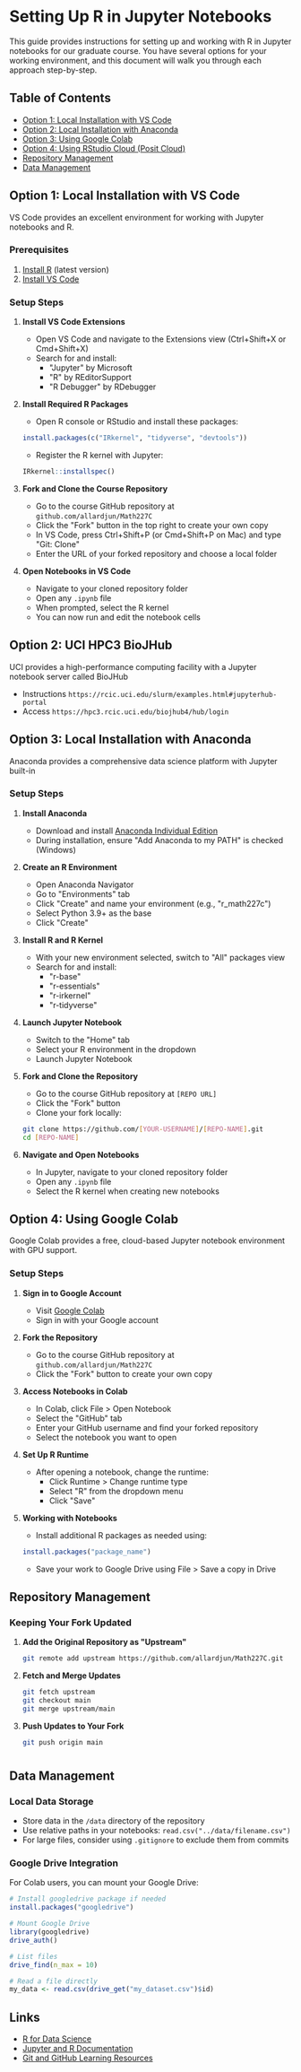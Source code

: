 # Setting Up R in Jupyter Notebooks

This guide provides instructions for setting up and working with R in Jupyter notebooks for our graduate course. You have several options for your working environment, and this document will walk you through each approach step-by-step.

## Table of Contents
- [Option 1: Local Installation with VS Code](#option-1-local-installation-with-vs-code)
- [Option 2: Local Installation with Anaconda](#option-2-local-installation-with-anaconda)
- [Option 3: Using Google Colab](#option-3-using-google-colab)
- [Option 4: Using RStudio Cloud (Posit Cloud)](#option-4-using-rstudio-cloud-posit-cloud)
- [Repository Management](#repository-management)
- [Data Management](#data-management)

## Option 1: Local Installation with VS Code

VS Code provides an excellent environment for working with Jupyter notebooks and R.

### Prerequisites
1. [Install R](https://cran.r-project.org/) (latest version)
2. [Install VS Code](https://code.visualstudio.com/)

### Setup Steps

1. **Install VS Code Extensions**
   - Open VS Code and navigate to the Extensions view (Ctrl+Shift+X or Cmd+Shift+X)
   - Search for and install:
     - "Jupyter" by Microsoft
     - "R" by REditorSupport
     - "R Debugger" by RDebugger

2. **Install Required R Packages**
   - Open R console or RStudio and install these packages:
   ```r
   install.packages(c("IRkernel", "tidyverse", "devtools"))
   ```
   - Register the R kernel with Jupyter:
   ```r
   IRkernel::installspec()
   ```

3. **Fork and Clone the Course Repository**
   - Go to the course GitHub repository at `github.com/allardjun/Math227C`
   - Click the "Fork" button in the top right to create your own copy
   - In VS Code, press Ctrl+Shift+P (or Cmd+Shift+P on Mac) and type "Git: Clone"
   - Enter the URL of your forked repository and choose a local folder

4. **Open Notebooks in VS Code**
   - Navigate to your cloned repository folder
   - Open any `.ipynb` file
   - When prompted, select the R kernel
   - You can now run and edit the notebook cells

## Option 2: UCI HPC3 BioJHub

UCI provides a high-performance computing facility with a Jupyter notebook server called BioJHub

* Instructions `https://rcic.uci.edu/slurm/examples.html#jupyterhub-portal`
* Access `https://hpc3.rcic.uci.edu/biojhub4/hub/login`


## Option 3: Local Installation with Anaconda

Anaconda provides a comprehensive data science platform with Jupyter built-in

### Setup Steps

1. **Install Anaconda**
   - Download and install [Anaconda Individual Edition](https://www.anaconda.com/products/individual)
   - During installation, ensure "Add Anaconda to my PATH" is checked (Windows)

2. **Create an R Environment**
   - Open Anaconda Navigator
   - Go to "Environments" tab
   - Click "Create" and name your environment (e.g., "r_math227c")
   - Select Python 3.9+ as the base
   - Click "Create"

3. **Install R and R Kernel**
   - With your new environment selected, switch to "All" packages view
   - Search for and install:
     - "r-base"
     - "r-essentials"
     - "r-irkernel"
     - "r-tidyverse"

4. **Launch Jupyter Notebook**
   - Switch to the "Home" tab
   - Select your R environment in the dropdown
   - Launch Jupyter Notebook

5. **Fork and Clone the Repository**
   - Go to the course GitHub repository at `[REPO URL]`
   - Click the "Fork" button
   - Clone your fork locally:
   ```bash
   git clone https://github.com/[YOUR-USERNAME]/[REPO-NAME].git
   cd [REPO-NAME]
   ```

6. **Navigate and Open Notebooks**
   - In Jupyter, navigate to your cloned repository folder
   - Open any `.ipynb` file
   - Select the R kernel when creating new notebooks

## Option 4: Using Google Colab

Google Colab provides a free, cloud-based Jupyter notebook environment with GPU support.

### Setup Steps

1. **Sign in to Google Account**
   - Visit [Google Colab](https://colab.research.google.com/)
   - Sign in with your Google account

2. **Fork the Repository**
   - Go to the course GitHub repository at `github.com/allardjun/Math227C`
   - Click the "Fork" button to create your own copy

3. **Access Notebooks in Colab**
   - In Colab, click File > Open Notebook
   - Select the "GitHub" tab
   - Enter your GitHub username and find your forked repository
   - Select the notebook you want to open

4. **Set Up R Runtime**
   - After opening a notebook, change the runtime:
     - Click Runtime > Change runtime type
     - Select "R" from the dropdown menu
     - Click "Save"

5. **Working with Notebooks**
   - Install additional R packages as needed using:
   ```r
   install.packages("package_name")
   ```
   - Save your work to Google Drive using File > Save a copy in Drive

## Repository Management

### Keeping Your Fork Updated

1. **Add the Original Repository as "Upstream"**
   ```bash
   git remote add upstream https://github.com/allardjun/Math227C.git
   ```

2. **Fetch and Merge Updates**
   ```bash
   git fetch upstream
   git checkout main
   git merge upstream/main
   ```

3. **Push Updates to Your Fork**
   ```bash
   git push origin main
   ```

#

## Data Management

### Local Data Storage

- Store data in the `/data` directory of the repository
- Use relative paths in your notebooks: `read.csv("../data/filename.csv")`
- For large files, consider using `.gitignore` to exclude them from commits

### Google Drive Integration

For Colab users, you can mount your Google Drive:

```r
# Install googledrive package if needed
install.packages("googledrive")

# Mount Google Drive
library(googledrive)
drive_auth()

# List files
drive_find(n_max = 10)

# Read a file directly
my_data <- read.csv(drive_get("my_dataset.csv")$id)
```


## Links

- [R for Data Science](https://r4ds.had.co.nz/)
- [Jupyter and R Documentation](https://irkernel.github.io/docs/)
- [Git and GitHub Learning Resources](https://docs.github.com/en/get-started/quickstart/git-and-github-learning-resources)

